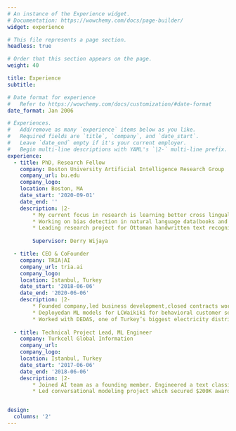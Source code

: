 ```yaml
---
# An instance of the Experience widget.
# Documentation: https://wowchemy.com/docs/page-builder/
widget: experience

# This file represents a page section.
headless: true

# Order that this section appears on the page.
weight: 40

title: Experience
subtitle:

# Date format for experience
#   Refer to https://wowchemy.com/docs/customization/#date-format
date_format: Jan 2006

# Experiences.
#   Add/remove as many `experience` items below as you like.
#   Required fields are `title`, `company`, and `date_start`.
#   Leave `date_end` empty if it's your current employer.
#   Begin multi-line descriptions with YAML's `|2-` multi-line prefix.
experience:
  - title: PhD, Research Fellow
    company: Boston University Artificial Intelligence Research Group
    company_url: bu.edu
    company_logo: 
    location: Boston, MA
    date_start: '2020-09-01'
    date_end: ''
    description: |2-
        * My current focus in research is learning better cross lingual representations through multitask and contrastive learning that will allow solving multiple cross lingual tasks more robustly.
        * Working on bias detection in natural language data(books and news) through time within 2021 Google Research Scholar Program.
        * Leading research project for Ottoman handwritten text recognition which received $50K from the Scientific Research Council of Turkey(TUBITAK).
        
        Supervisor: Derry Wijaya

  - title: CEO & CoFounder
    company: TRIA|AI
    company_url: tria.ai
    company_logo: 
    location: Istanbul, Turkey
    date_start: '2018-06-06'
    date_end: '2020-06-06'
    description: |2-
        * Founded company,led business development,closed contracts worthover $100K, and managed client relations. Worked with the C‐Suite of LC Waikiki, multi‐billion retailer present in 40 countries, to guide their AI strategy to increase online sales.
        * Deployedan ML models for LCWaikiki for behavioral customer segmentation, customer life time value prediction and churn analysis that achieved +100% increase in conversion rates for targeted ads.
        * Worked with DEDAS, one of Turkey’s biggest electricity distributors,to detect illegal uses of electricity and increased the detection rate by +150% with estimated business impact of $500K.
        
  - title: Technical Project Lead, ML Engineer
    company: Turkcell Global Information
    company_url: 
    company_logo: 
    location: Istanbul, Turkey
    date_start: '2017-06-06'
    date_end: '2018-06-06'
    description: |2-
        * Joined AI team as a founding member. Engineered a text classification pipeline for routing customer issues.
        * Led conversational modeling project which secured $200K award grant from Scientific Research Council of Turkey(TUBITAK).


design:
  columns: '2'
---
```

